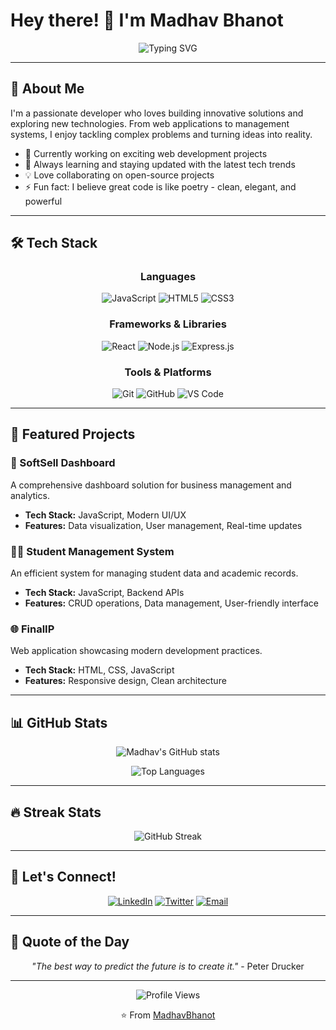 # Hey there! 👋 I'm Madhav Bhanot

<div align="center">
  
![Typing SVG](https://readme-typing-svg.herokuapp.com?font=Fira+Code&size=30&duration=3000&pause=1000&color=00D9FF&center=true&vCenter=true&width=600&lines=Full+Stack+Developer;Problem+Solver;Tech+Enthusiast;Always+Learning+%F0%9F%9A%80)

</div>

---

## 🚀 About Me

I'm a passionate developer who loves building innovative solutions and exploring new technologies. From web applications to management systems, I enjoy tackling complex problems and turning ideas into reality.

- 🔭 Currently working on exciting web development projects
- 🌱 Always learning and staying updated with the latest tech trends
- 💡 Love collaborating on open-source projects
- ⚡ Fun fact: I believe great code is like poetry - clean, elegant, and powerful

---

## 🛠️ Tech Stack

<div align="center">

### Languages
![JavaScript](https://img.shields.io/badge/JavaScript-F7DF1E?style=for-the-badge&logo=javascript&logoColor=black)
![HTML5](https://img.shields.io/badge/HTML5-E34F26?style=for-the-badge&logo=html5&logoColor=white)
![CSS3](https://img.shields.io/badge/CSS3-1572B6?style=for-the-badge&logo=css3&logoColor=white)

### Frameworks & Libraries
![React](https://img.shields.io/badge/React-20232A?style=for-the-badge&logo=react&logoColor=61DAFB)
![Node.js](https://img.shields.io/badge/Node.js-43853D?style=for-the-badge&logo=node.js&logoColor=white)
![Express.js](https://img.shields.io/badge/Express.js-404D59?style=for-the-badge)

### Tools & Platforms
![Git](https://img.shields.io/badge/Git-F05032?style=for-the-badge&logo=git&logoColor=white)
![GitHub](https://img.shields.io/badge/GitHub-100000?style=for-the-badge&logo=github&logoColor=white)
![VS Code](https://img.shields.io/badge/VS_Code-0078D4?style=for-the-badge&logo=visual%20studio%20code&logoColor=white)

</div>

---

## 🎯 Featured Projects

### 🏢 SoftSell Dashboard
A comprehensive dashboard solution for business management and analytics.
- **Tech Stack:** JavaScript, Modern UI/UX
- **Features:** Data visualization, User management, Real-time updates

### 👨‍🎓 Student Management System
An efficient system for managing student data and academic records.
- **Tech Stack:** JavaScript, Backend APIs
- **Features:** CRUD operations, Data management, User-friendly interface

### 🌐 FinalIP
Web application showcasing modern development practices.
- **Tech Stack:** HTML, CSS, JavaScript
- **Features:** Responsive design, Clean architecture

---

## 📊 GitHub Stats

<div align="center">
  
![Madhav's GitHub stats](https://github-readme-stats.vercel.app/api?username=MadhavBhanot&show_icons=true&theme=radical&hide_border=true&bg_color=0D1117&title_color=00D9FF&icon_color=00D9FF&text_color=FFFFFF)

![Top Languages](https://github-readme-stats.vercel.app/api/top-langs/?username=MadhavBhanot&layout=compact&theme=radical&hide_border=true&bg_color=0D1117&title_color=00D9FF&text_color=FFFFFF)

</div>

---

## 🔥 Streak Stats

<div align="center">
  
![GitHub Streak](https://github-readme-streak-stats.herokuapp.com/?user=MadhavBhanot&theme=radical&hide_border=true&background=0D1117&stroke=00D9FF&ring=00D9FF&fire=FF6B6B&currStreakLabel=00D9FF)

</div>

---

## 🤝 Let's Connect!

<div align="center">

[![LinkedIn](https://img.shields.io/badge/LinkedIn-0077B5?style=for-the-badge&logo=linkedin&logoColor=white)](https://linkedin.com/in/your-profile)
[![Twitter](https://img.shields.io/badge/Twitter-1DA1F2?style=for-the-badge&logo=twitter&logoColor=white)](https://twitter.com/your-handle)
[![Email](https://img.shields.io/badge/Email-D14836?style=for-the-badge&logo=gmail&logoColor=white)](mailto:your.email@example.com)

</div>

---

## 💭 Quote of the Day

<div align="center">
  
*"The best way to predict the future is to create it."* - Peter Drucker

</div>

---

<div align="center">
  
![Profile Views](https://komarev.com/ghpvc/?username=MadhavBhanot&color=00D9FF&style=flat-square&label=Profile+Views)

⭐️ From [MadhavBhanot](https://github.com/MadhavBhanot)

</div>
